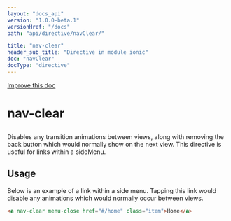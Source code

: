```yaml
---
layout: "docs_api"
version: "1.0.0-beta.1"
versionHref: "/docs"
path: "api/directive/navClear/"

title: "nav-clear"
header_sub_title: "Directive in module ionic"
doc: "navClear"
docType: "directive"
---
```


<div class="improve-docs">
  <a href='http://github.com/driftyco/ionic/edit/master/js/ext/angular/src/directive/ionicViewState.js#L278'>
    Improve this doc
  </a>
</div>




<h1 class="api-title">

  nav-clear



</h1>





Disables any transition animations between views, along with removing the back
button which would normally show on the next view. This directive is useful for
links within a sideMenu.








  
<h2 id="usage">Usage</h2>
  
Below is an example of a link within a side menu. Tapping this link would disable
any animations which would normally occur between views.

```html
<a nav-clear menu-close href="#/home" class="item">Home</a>
```
  
  

  






